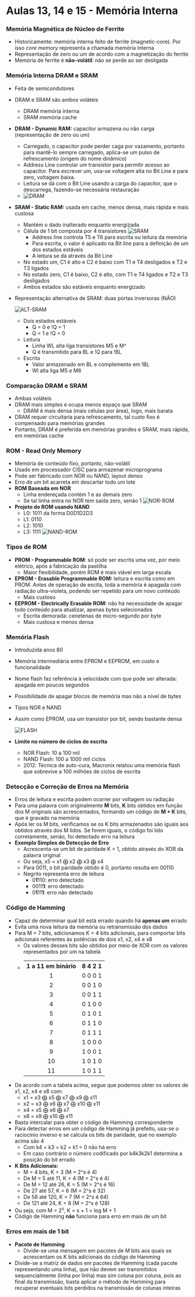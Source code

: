 # Aulas 13, 14 e 15 - Memória Interna

### Memória Magnética de Núcleo de Ferrite
* Historicamente: memória interna feito de ferrite (magnetic-core). Por isso *core memory* representa a chamada memória interna
* Representação de zero ou um de acordo com a magnetização do ferrite
* Memória de ferrite é **não-volátil**: não se perde ao ser desligada

### Memória Interna DRAM e SRAM
* Feita de semicondutores
* DRAM e SRAM são ambos voláteis
    * DRAM memória interna
    * SRAM memória cache
* **DRAM - Dynamic RAM:** capacitor armazena ou não carga (representação de zero ou um)
    * Carregado, o capacitor pode perder caga por vazamento, portanto para mantê-lo sempre carregado, aplica-se um pulso de refrescamento (origem do nome dinâmico)
    * Address Line controlar um transistor para permitir acesso ao capacitor. Para escrever um, usa-se voltagem alta no Bit Line e para zero, voltagem baixa.
    * Leitura se dá com o Bit Line usando a carga do capacitor, que o descarrega, fazendo-se necessária restauração
    * ![DRAM](dram.png)
* **SRAM - Static RAM:** usada em cache, menos densa, mais rápida e mais custosa
    * Mantém o dado inalterado enquanto energizada
    * Célula de 1 bit composta por 4 transistores 
        ![SRAM](sram.png)
        * Address line controla T5 e T6 para escrita ou leitura da memória
        * Para escrita, o valor é aplicado na Bit line para a definição de um dos estados estáveis
        * A leitura se dá através da Bit Line
    * No estado um, C1 é alto e C2 é baixo com T1 e T4 desligados e T2 e T3 ligados
    * No estado zero, C1 é baixo, C2 é alto, com T1 e T4 ligados e T2 e T3 desligados
    * Ambos estados são estáveis enquanto energizado
* Representação alternativa de SRAM: duas portas inversoras (NÃO)

    ![ALT-SRAM](alternate-sram.png)
    * Dois estados estáveis
        * Q = 0 e !Q = 1
        * Q = 1 e !Q = 0
    * Leitura
        * Linha WL alta liga transistores M5 e M^
        * Q é transmitido para BL e !Q para !BL
    * Escrita
        * Valor armazenado em BL e complemento em !BL
        * Wl alta liga M5 e M6

### Comparação DRAM e SRAM
* Ambas voláteis
* DRAM mais simples e ocupa menos espaço que SRAM
    * DRAM é mais densa (mais células por área), logo, mais barata
* DRAM requer circuitaria para refrescamento, tal custo fixo é compensado para memórias grandes
* Portanto, DRAM é preferida em memórias grandes e SRAM, mais rápida, em memórias cache

### ROM - Read Only Memory
* Memória de conteúdo fixo, portanto, não-volátil
* Usado em processador CISC para armazenar microprograma
* Pode ser fabricado com NOR ou NAND, layout denso
* Erro de um bit acarreta em descartar todo um lote
* **ROM Baseada em NOR**
    * Linha endereçada contém 1 e as demais zero
    * Se tal linha entra no NOR tem saída zero, senão 1
    ![NOR-ROM](nor-rom.png)
* **Projeto de ROM usando NAND**
    * L0: 1011 da forma D0D1D2D3
    * L1: 0110
    * L2: 1010
    * L3: 1111
    ![NAND-ROM](nand-rom.png)

### Tipos de ROM
* **PROM - Programmable ROM**: só pode ser escrita uma vez, por meio elétrico, após a fabricação da pastilha
    * Maior flexibilidade, porém ROM é mais viável em larga escala
* **EPROM - Erasable Programmable ROM:** leitura e escrita como em PROM. Antes de operação de escita, toda a memória é apagada com radiação ultra-violeta, podendo ser repetido para um novo conteúdo
    * Mais custoso
* **EEPROM - Electrically Erasable ROM:** não há necessidade de apagar todo conteúdo para atualizar, apenas bytes selecionados
    * Escrita demorada: cenetenas de micro-segundo por byte
    * Mais custosa e menos densa

### Memória Flash
* Introduzida anos 80
* Memória intermediária entre EPROM e EEPROM, em custo e funcionalidade
* Nome flash faz referência à velocidade com que pode ser alterada: apagada em poucos segundos
* Possibilidade de apagar blocos de memória mas não a nível de bytes
* Tipos NOR e NAND
* Assim como EPROM, usa um transistor por bit, sendo bastante densa
    
    ![FLASH](flash.png)
* **Limite no número de ciclos de escrita**
    * NOR Flash: 10 a 100 mil
    * NAND Flash: 100 a 1000 mil ciclos
    * 2012: Técnica de auto-cura, Macronix relatou uma memória flash que sobrevive a 100 milhões de ciclos de escrita

### Detecção e Correção de Erros na Memória
* Erros de leitura e escrita podem ocorrer por voltagem ou radiação
* Para uma palavra com originalmente **M** bits, **K** bits obtidos em função dos M originais são acrescentados, formando um código de **M + K** bits, que é gravado na memória
* Após ler os M bits, verificamos se os K bits armazenados são iguais aos obtidos através dos M lidos. Se forem iguais, o código foi lido corretamente, senão, foi detectado erro na leitura
* **Exemplo Simples de Detecção de Erro**
    * Acrescenta-se um bit de paridade K = 1, obtido através do XOR da palavra original
    * Ou seja, x5 = x1 &xoplus; x2 &xoplus; x3 &xoplus; x4
    * Para 0011, o bit paridade obtido é 0, portanto resulta em 00110
    * Negrito representa erro de leitura
        * 0**1**110: erro detectado
        * 0011**1**: erro detectado
        * 0**1**11**1**: erro não detectado

### Código de Hamming
* Capaz de determinar qual bit está errado quando há **apenas um** errado
* Evita uma nova leitura da memória ou retransmissão dos dados
* Para M = 7 bits, adicionamos K = 4 bits adicionais, para comportar bits adicionais referentes às potências de dois x1, x2, x4 e x8
    * Os valores desses bits são obtidos por meio de XOR com os valores representados por um na tabela
    * <table style="text-align:center">
        <tr>
          <th>1 a 11 em binário</th>
          <th>8 4 2 1</th>
        </tr>
        <tr>
          <td>1</td>
          <td>0 0 0 1</td>
        </tr>
        <tr>
          <td>2</td>
          <td>0 0 1 0</td>
        </tr>
        <tr>
          <td>3</td>
          <td>0 0 1 1</td>
        </tr>
        <tr>
          <td>4</td>
          <td>0 1 0 0</td>
        </tr>
        <tr>
          <td>5</td>
          <td>0 1 0 1</td>
        </tr>
        <tr>
          <td>6</td>
          <td>0 1 1 0</td>
        </tr>
        <tr>
          <td>7</td>
          <td>0 1 1 1</td>
        </tr>
        <tr>
          <td>8</td>
          <td>1 0 0 0</td>
        </tr>
        <tr>
          <td>9</td>
          <td>1 0 0 1</td>
        </tr>
        <tr>
          <td>10</td>
          <td>1 0 1 0</td>
        </tr>
        <tr>
          <td>11</td>
          <td>1 0 1 1</td>
        </tr>
      </table>
* De acordo com a tabela acima, segue que podemos obter os valores de x1, x2, x4 e x8 com:
    * x1 = x3 &xoplus; x5 &xoplus; x7 &xoplus; x9 &xoplus; x11
    * x2 = x3 &xoplus; x6 &xoplus; x7 &xoplus; x10 &xoplus; x11
    * x4 = x5 &xoplus; x6 &xoplus; x7
    * x8 = x9 &xoplus; x10 &xoplus; x11
* Basta intercalar para obter o código de Hamming correspondente
* Para detectar erros em um código de Hamming já prefeito, usa-se o raciocínio inverso e se calcula os bits de paridade, que no exemplo acima são 4
    * Com k4 = k3 = k2 = k1 = 0 não há erro
    * Em caso contrário o número codificado por k4k3k2k1 determina a posição do bit errado
* **K Bits Adicionais:**
    * M = 4 bits, K = 3 (M = 2^s é 4)
    * De M = 5 até 11, K = 4 (M = 2^s é 4)
    * De M = 12 até 26, K = 5 (M = 2^s é 16)
    * De 27 até 57, K = 6 (M = 2^s é 32)
    * De 58 até 120, K = 7 (M = 2^s é 64)
    * De 121 até 24, K = 8 (M = 2^s é 128)
* Ou seja, com M = 2<sup>s</sup>, K = s + 1 = log M + 1
* Código de Hamming **não** funciona para erro em mais de um bit

### Erros em mais de 1 bit
* **Pacote de Hamming**
    * Divide-se uma mensagem em pacotes de M bits aos quais se acrescentam os K bits adicionais do código de Hamming
* Divide-se a matriz de dados em pacotes de Hamming (cada pacote representando uma linha), que não devem ser transmitidos sequencialmente (linha por linha) mas sim coluna por coluna, pois ao final da transmissão, basta aplicar o método de Hamming para recuperar eventuais bits perdidos na transmissão de colunas inteiras